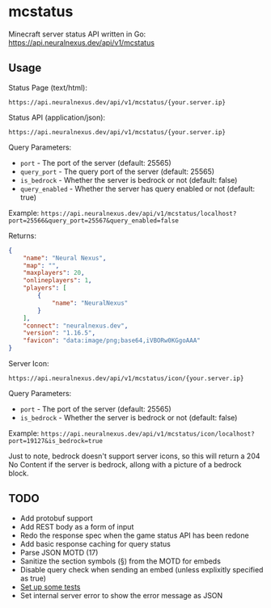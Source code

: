 # mcstatus

Minecraft server status API written in Go: <https://api.neuralnexus.dev/api/v1/mcstatus>

## Usage

Status Page (text/html):

`https://api.neuralnexus.dev/api/v1/mcstatus/{your.server.ip}`

Status API (application/json):

`https://api.neuralnexus.dev/api/v1/mcstatus/{your.server.ip}`

Query Parameters:

- `port` - The port of the server (default: 25565)
- `query_port` - The query port of the server (default: 25565)
- `is_bedrock` - Whether the server is bedrock or not (default: false)
- `query_enabled` - Whether the server has query enabled or not (default: true)

Example: `https://api.neuralnexus.dev/api/v1/mcstatus/localhost?port=25566&query_port=25567&query_enabled=false`

Returns:

```json
{
    "name": "Neural Nexus",
    "map": "",
    "maxplayers": 20,
    "onlineplayers": 1,
    "players": [
        {
            "name": "NeuralNexus"
        }
    ],
    "connect": "neuralnexus.dev",
    "version": "1.16.5",
    "favicon": "data:image/png;base64,iVBORw0KGgoAAA"
}
```

Server Icon:

`https://api.neuralnexus.dev/api/v1/mcstatus/icon/{your.server.ip}`

Query Parameters:

- `port` - The port of the server (default: 25565)
- `is_bedrock` - Whether the server is bedrock or not (default: false)

Example: `https://api.neuralnexus.dev/api/v1/mcstatus/icon/localhost?port=19127&is_bedrock=true`

Just to note, bedrock doesn't support server icons, so this will return a 204 No Content if the server is bedrock, allong with a picture of a bedrock block.

## TODO

- Add protobuf support
- Add REST body as a form of input
- Redo the response spec when the game status API has been redone
- Add basic response caching for query status
- Parse JSON MOTD (17)
- Sanitize the section symbols (§) from the MOTD for embeds
- Disable query check when sending an embed (unless explixitly specified as true)
- [Set up some tests](https://pkg.go.dev/testing)
- Set internal server error to show the error message as JSON
